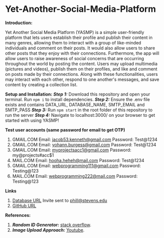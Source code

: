 # Yet-Another-Social-Media-Platform

**Introduction:**

Yet Another Social Media Platform (YASMP) is a simple user-friendly platform that lets users establish their profile and publish their content in many genres, allowing them to interact with a group of like-minded individuals and comment on their posts. It would also allow users to share other posts that they enjoy with their connections. Furthermore, the app will allow users to raise awareness of social concerns that are occurring throughout the world by posting the content. Users may upload multimedia (pictures and videos), publish them on their profiles, and like and comment on posts made by their connections. Along with these functionalities, users may interact with each other, respond to one another's messages, and save content by creating a collection list.

**Setup and Installation:**
***Step 1:*** Download this repository and open your terminal. Run `npm i` to install dependencies.
***Step 2:*** Ensure the .env file exists and contains DATA_URL, DATABASE_NAME, SMTP_EMAIL and SMTP_PASS
***Step 3:*** Run `npm start` in the root folder of this repository to run the server
***Step 4:*** Navigate to localhost:3000/ on your browser to get started with using YASMP!

**Test user accounts (same password for email to get OTP)**
1. GMAIL.COM Email: jacob53.kenneth@gmail.com Password: Test@1234
2. GMAIL.COM Email: yohann.burgess@gmail.com Password: Test@1234
3. GMAIL.COM Email: myprojectsacc1@gmail.com Password: my@projects#acc$1
4. MAIL.COM Email: hooha.heheh@mail.com Password: Test@1234
5. GMAIL.COM Email: webprogramming111@gmail.com Password: Testing@123
6. MAIL.COM Email: webprogramming222@mail.com Password: Testing@123

**Links**
1. [Database URL](https://cloud.mongodb.com/v2/636a0fd74934230daa2f3339#/access) Invite sent to phill@stevens.edu
2. [GitHub URL](https://github.com/ashumatai/Yet-Another-Social-Media-Platform)

**References:**
1. ***Random ID Generator:*** [stack overflow](https://stackoverflow.com/questions/1349404/generate-random-string-characters-in-javascript).
2. ***Image Upload Approach:*** [Youtube](https://www.youtube.com/watch?v=7BnTHapJmD0).

